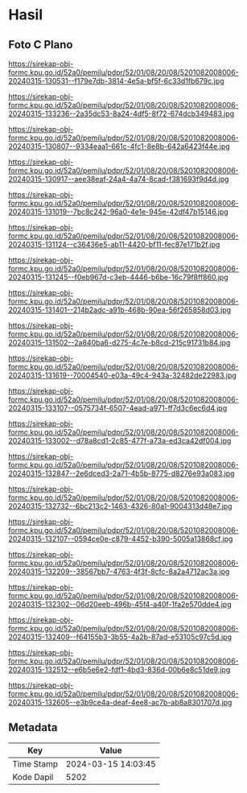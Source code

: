 # Hasil

## Foto C Plano

https://sirekap-obj-formc.kpu.go.id/52a0/pemilu/pdpr/52/01/08/20/08/5201082008006-20240315-130531--f179e7db-3814-4e5a-bf5f-6c33d1fb679c.jpg

https://sirekap-obj-formc.kpu.go.id/52a0/pemilu/pdpr/52/01/08/20/08/5201082008006-20240315-133236--2a35dc53-8a24-4df5-8f72-674dcb349483.jpg

https://sirekap-obj-formc.kpu.go.id/52a0/pemilu/pdpr/52/01/08/20/08/5201082008006-20240315-130807--9334eaa1-661c-4fc1-8e8b-642a6423f44e.jpg

https://sirekap-obj-formc.kpu.go.id/52a0/pemilu/pdpr/52/01/08/20/08/5201082008006-20240315-130917--aee38eaf-24a4-4a74-8cad-f381693f9d4d.jpg

https://sirekap-obj-formc.kpu.go.id/52a0/pemilu/pdpr/52/01/08/20/08/5201082008006-20240315-131019--7bc8c242-96a0-4e1e-945e-42df47b15146.jpg

https://sirekap-obj-formc.kpu.go.id/52a0/pemilu/pdpr/52/01/08/20/08/5201082008006-20240315-131124--c36436e5-ab11-4420-bf11-fec87e171b2f.jpg

https://sirekap-obj-formc.kpu.go.id/52a0/pemilu/pdpr/52/01/08/20/08/5201082008006-20240315-131245--f0eb967d-c3eb-4446-b6be-16c79f8ff860.jpg

https://sirekap-obj-formc.kpu.go.id/52a0/pemilu/pdpr/52/01/08/20/08/5201082008006-20240315-131401--214b2adc-a91b-468b-90ea-56f265858d03.jpg

https://sirekap-obj-formc.kpu.go.id/52a0/pemilu/pdpr/52/01/08/20/08/5201082008006-20240315-131502--2a840ba6-d275-4c7e-b8cd-215c91731b84.jpg

https://sirekap-obj-formc.kpu.go.id/52a0/pemilu/pdpr/52/01/08/20/08/5201082008006-20240315-131619--70004540-e03a-49c4-943a-32482de22983.jpg

https://sirekap-obj-formc.kpu.go.id/52a0/pemilu/pdpr/52/01/08/20/08/5201082008006-20240315-133107--0575734f-6507-4ead-a971-ff7d3c6ec6d4.jpg

https://sirekap-obj-formc.kpu.go.id/52a0/pemilu/pdpr/52/01/08/20/08/5201082008006-20240315-133002--d78a8cd1-2c85-477f-a73a-ed3ca42df004.jpg

https://sirekap-obj-formc.kpu.go.id/52a0/pemilu/pdpr/52/01/08/20/08/5201082008006-20240315-132847--2e6dced3-2a71-4b5b-8775-d8276e93a083.jpg

https://sirekap-obj-formc.kpu.go.id/52a0/pemilu/pdpr/52/01/08/20/08/5201082008006-20240315-132732--6bc213c2-1463-4326-80a1-9004313d48e7.jpg

https://sirekap-obj-formc.kpu.go.id/52a0/pemilu/pdpr/52/01/08/20/08/5201082008006-20240315-132107--0594ce0e-c879-4452-b390-5005a13868cf.jpg

https://sirekap-obj-formc.kpu.go.id/52a0/pemilu/pdpr/52/01/08/20/08/5201082008006-20240315-132209--38567bb7-4763-4f3f-8cfc-8a2a4712ac3a.jpg

https://sirekap-obj-formc.kpu.go.id/52a0/pemilu/pdpr/52/01/08/20/08/5201082008006-20240315-132302--06d20eeb-496b-45f4-a40f-1fa2e570dde4.jpg

https://sirekap-obj-formc.kpu.go.id/52a0/pemilu/pdpr/52/01/08/20/08/5201082008006-20240315-132409--f64155b3-3b55-4a2b-87ad-e53105c97c5d.jpg

https://sirekap-obj-formc.kpu.go.id/52a0/pemilu/pdpr/52/01/08/20/08/5201082008006-20240315-132512--e6b5e6e2-fdf1-4bd3-836d-00b6e8c51de9.jpg

https://sirekap-obj-formc.kpu.go.id/52a0/pemilu/pdpr/52/01/08/20/08/5201082008006-20240315-132605--e3b9ce4a-deaf-4ee8-ac7b-ab8a8301707d.jpg


## Metadata

| Key        | Value               |
| ---------- | ------------------- |
| Time Stamp | 2024-03-15 14:03:45 |
| Kode Dapil | 5202                |



